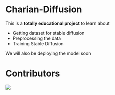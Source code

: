 # Charian-Diffusion

This is a **totally educational project** to learn about
- Getting dataset for stable diffusion
- Preprocessing the data
- Training Stable Diffusion

We will also be deploying the model soon

# Contributors
<a href="https://github.com/parinzee/charian-diffusion/graphs/contributors">
  <img src="https://contrib.rocks/image?repo=parinzee/charian-diffusion" />
</a>
